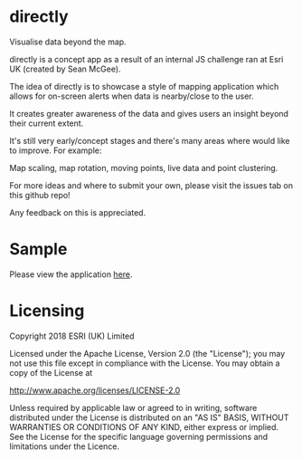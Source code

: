 # directly
Visualise data beyond the map.

directly is a concept app as a result of an internal JS challenge ran at Esri UK (created by Sean McGee).

The idea of directly is to showcase a style of mapping application which allows for on-screen alerts when data is nearby/close to the user. 

It creates greater awareness of the data and gives users an insight beyond their current extent.



It's still very early/concept stages and there's many areas where would like to improve. For example:

Map scaling, map rotation, moving points, live data and point clustering.

For more ideas and where to submit your own, please visit the issues tab on this github repo!

Any feedback on this is appreciated.

# Sample

Please view the application [here](https://maplabs.github.io/directly/).

# Licensing

Copyright 2018 ESRI (UK) Limited

Licensed under the Apache License, Version 2.0 (the "License"); you may not use this file except in compliance with the License. You may obtain a copy of the License at

<http://www.apache.org/licenses/LICENSE-2.0>

Unless required by applicable law or agreed to in writing, software distributed under the License is distributed on an "AS IS" BASIS, WITHOUT WARRANTIES OR CONDITIONS OF ANY KIND, either express or implied. See the License for the specific language governing permissions and limitations under the Licence.